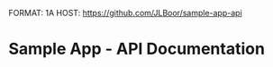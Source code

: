 FORMAT: 1A
HOST: https://github.com/JLBoor/sample-app-api

# Sample App - API Documentation


<!-- include(companies.md) -->
<!-- include(users.md) -->

